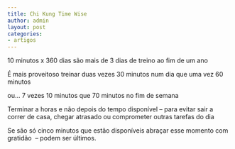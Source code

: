 ```yaml
---
title: Chi Kung Time Wise
author: admin
layout: post
categories:
- artigos
---
```

10 minutos x 360 dias são mais de 3 dias de treino ao fim de um ano

É mais proveitoso treinar duas vezes 30 minutos num dia que uma vez 60 minutos

ou&#8230; 7 vezes 10 minutos que 70 minutos no fim de semana

Terminar a horas e não depois do tempo disponível &#8211; para evitar sair a correr de casa, chegar atrasado ou comprometer outras tarefas do dia

Se são só cinco minutos que estão disponíveis abraçar esse momento com gratidão  &#8211; podem ser últimos.


